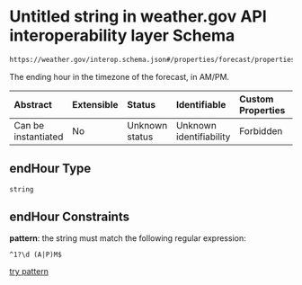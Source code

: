 # Untitled string in weather.gov API interoperability layer Schema

```txt
https://weather.gov/interop.schema.json#/properties/forecast/properties/days/items/properties/qpf/items/properties/endHour
```

The ending hour in the timezone of the forecast, in AM/PM.

| Abstract            | Extensible | Status         | Identifiable            | Custom Properties | Additional Properties | Access Restrictions | Defined In                                                                                                 |
| :------------------ | :--------- | :------------- | :---------------------- | :---------------- | :-------------------- | :------------------ | :--------------------------------------------------------------------------------------------------------- |
| Can be instantiated | No         | Unknown status | Unknown identifiability | Forbidden         | Allowed               | none                | [interop-layer.schema.json\*](../../../api-interop-layer/interop-layer.schema.json "open original schema") |

## endHour Type

`string`

## endHour Constraints

**pattern**: the string must match the following regular expression:&#x20;

```regexp
^1?\d (A|P)M$
```

[try pattern](https://regexr.com/?expression=%5E1%3F%5Cd%20\(A%7CP\)M%24 "try regular expression with regexr.com")
